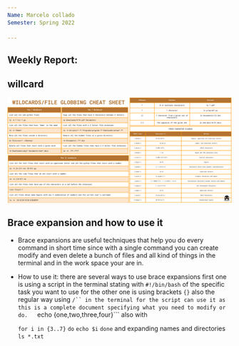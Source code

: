 ```yaml
---
Name: Marcelo collado
Semester: Spring 2022

---
```


## Weekly Report:
 ## willcard

![wildcard](WILDCARDS.png)

## Brace expansion and how to use it

* Brace expansions are useful techniques that help you do every command in short time since with a single command you can create modify and even delete a bunch of files and all kind of things in the terminal and in the work space your are in. 

* How to use it: there are several ways to use brace expansions first one is using a script in the terminal stating with ```#!/bin/bash``` of the specific task you want to use for the other one is using brackets ``{}`` also the regular way using ```/`` in the terminal for the script can use it as this is a complete document specifying what you need to modify or do.  
  ```echo {one,two,three,four}``` also with  
  
  ```for i in {3..7}```
```do```
```echo $i```
```done``` and expanding names and directories ```ls *.txt```